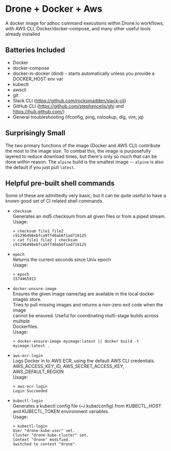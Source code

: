 # Drone + Docker + Aws
A docker image for adhoc command executions within Drone.io workflows, with AWS CLI, Docker/docker-compose, and many other useful tools already installed

## Batteries Included
- Docker
- docker-compose
- docker-in-docker (dind) - starts automatically unless you provide a DOCKER_HOST env var
- kubectl
- awscli
- git
- Slack CLI (https://github.com/rockymadden/slack-cli)
- GitHub CLI (https://github.com/stephencelis/ghi _and_ https://hub.github.com/)
- General troubleshooting (ifconfig, ping, nslookup, dig, vim, jq)


## Surprisingly Small
The two primary functions of the image (Docker and AWS CLI) contribute the most to the image size.
To combat this, the image is purposefully layered to reduce download times, but there's only so much
that can be done within reason. The `alpine` build is the smallest image -- `alpine` is also the default
if you just pull `latest`.


## Helpful pre-built shell commands
Some of these are admittedly very basic, but it can be quite useful to have a known
good set of CI related shell commands.

- `checksum` \
  Generates an md5 checksum from all given files or from a piped stream. \
  Usage:
  ```
  > checksum file1 file2
  c91296498ebfca9ff40ab6f1ad718125
  > cat file1 file2 | checksum
  c91296498ebfca9ff40ab6f1ad718125
  ````


- `epoch` \
  Returns the current seconds since Unix epoch \
  Usage:
  ```
  > epoch
  1574465913
  ```


- `docker-ensure-image` \
  Ensures the given image name/tag are available in the local docker images store. \
  Tries to pull missing images and returns a non-zero exit code when the image \
  cannot be ensured. Useful for coordinating multi-stage builds across multiple \
  Dockerfiles. \
  Usage:
  ```
  > docker-ensure-image myimage:latest || docker build -t myimage:latest .
  ```


- `aws-ecr-login` \
  Logs Docker in to AWS ECR, using the default AWS CLI credentials. \
  AWS_ACCESS_KEY_ID, AWS_SECRET_ACCESS_KEY, AWS_DEFAULT_REGION \
  Usage:
  ```
  > aws-ecr-login
  Login Succeeded
  ```


- `kubectl-login` \
  Generates a kubectl config file (~/.kube/config) from KUBECTL_HOST and KUBECTL_TOKEN environment variables. \
  Usage:
  ```
  > kubectl-login
  User "drone-kube-user" set.
  Cluster "drone-kube-cluster" set.
  Context "drone" modified.
  Switched to context "drone".
  ````
